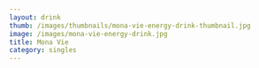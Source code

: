 ```yaml
---
layout: drink
thumb: /images/thumbnails/mona-vie-energy-drink-thumbnail.jpg
image: /images/mona-vie-energy-drink.jpg
title: Mona Vie
category: singles
---
```


